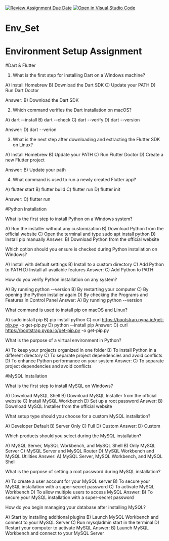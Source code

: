 [![Review Assignment Due Date](https://classroom.github.com/assets/deadline-readme-button-22041afd0340ce965d47ae6ef1cefeee28c7c493a6346c4f15d667ab976d596c.svg)](https://classroom.github.com/a/vnsr1XuU)
[![Open in Visual Studio Code](https://classroom.github.com/assets/open-in-vscode-2e0aaae1b6195c2367325f4f02e2d04e9abb55f0b24a779b69b11b9e10269abc.svg)](https://classroom.github.com/online_ide?assignment_repo_id=17063184&assignment_repo_type=AssignmentRepo)
# Env_Set

# Environment Setup Assignment

#Dart & Flutter

1. What is the first step for installing Dart on a Windows machine?

A) Install Homebrew
B) Download the Dart SDK
C) Update your PATH
D) Run Dart Doctor

Answer: B) Download the Dart SDK

2. Which command verifies the Dart installation on macOS?

A) dart --install
B) dart --check
C) dart --verify
D) dart --version

Answer: D) dart --verion

3. What is the next step after downloading and extracting the Flutter SDK on Linux?

A) Install Homebrew
B) Update your PATH
C) Run Flutter Doctor
D) Create a new Flutter project

Answer: B) Update your path

4. What command is used to run a newly created Flutter app?

A) flutter start
B) flutter build
C) flutter run
D) flutter init

Answer: C) flutter run

#Python Installation

What is the first step to install Python on a Windows system?

A) Run the installer without any customization
B) Download Python from the official website
C) Open the terminal and type sudo apt install python
D) Install pip manually
Answer: B) Download Python from the official website

Which option should you ensure is checked during Python installation on Windows?

A) Install with default settings
B) Install to a custom directory
C) Add Python to PATH
D) Install all available features
Answer: C) Add Python to PATH

How do you verify Python installation on any system?

A) By running python --version
B) By restarting your computer
C) By opening the Python installer again
D) By checking the Programs and Features in Control Panel
Answer: A) By running python --version

What command is used to install pip on macOS and Linux?

A) sudo install pip
B) pip install python
C) curl https://bootstrap.pypa.io/get-pip.py -o get-pip.py
D) python --install pip
Answer: C) curl https://bootstrap.pypa.io/get-pip.py -o get-pip.py

What is the purpose of a virtual environment in Python?

A) To keep your projects organized in one folder
B) To install Python in a different directory
C) To separate project dependencies and avoid conflicts
D) To enhance Python performance on your system
Answer: C) To separate project dependencies and avoid conflicts

#MySQL Installation

What is the first step to install MySQL on Windows?

A) Download MySQL Shell
B) Download MySQL Installer from the official website
C) Install MySQL Workbench
D) Set up a root password
Answer: B) Download MySQL Installer from the official website

What setup type should you choose for a custom MySQL installation?

A) Developer Default
B) Server Only
C) Full
D) Custom
Answer: D) Custom

Which products should you select during the MySQL installation?

A) MySQL Server, MySQL Workbench, and MySQL Shell
B) Only MySQL Server
C) MySQL Server and MySQL Router
D) MySQL Workbench and MySQL Utilities
Answer: A) MySQL Server, MySQL Workbench, and MySQL Shell

What is the purpose of setting a root password during MySQL installation?

A) To create a user account for your MySQL server
B) To secure your MySQL installation with a super-secret password
C) To activate MySQL Workbench
D) To allow multiple users to access MySQL
Answer: B) To secure your MySQL installation with a super-secret password

How do you begin managing your database after installing MySQL?

A) Start by installing additional plugins
B) Launch MySQL Workbench and connect to your MySQL Server
C) Run mysqladmin start in the terminal
D) Restart your computer to activate MySQL
Answer: B) Launch MySQL Workbench and connect to your MySQL Server

